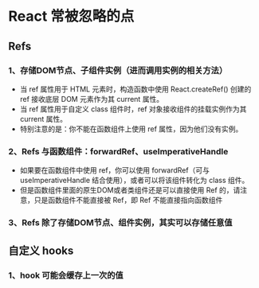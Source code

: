 # React 常被忽略的点

## Refs

### 1、存储DOM节点、子组件实例（进而调用实例的相关方法）

* 当 ref 属性用于 HTML 元素时，构造函数中使用 React.createRef() 创建的 ref 接收底层 DOM 元素作为其 current 属性。
* 当 ref 属性用于自定义 class 组件时，ref 对象接收组件的挂载实例作为其 current 属性。
* 特别注意的是：你不能在函数组件上使用 ref 属性，因为他们没有实例。

### 2、Refs 与函数组件：forwardRef、useImperativeHandle

* 如果要在函数组件中使用 ref，你可以使用 forwardRef（可与 useImperativeHandle 结合使用），或者可以将该组件转化为 class 组件。
* 但是函数组件里面的原生DOM或者类组件还是可以直接使用 Ref 的，请注意，只是函数组件不能直接被 Ref，即 Ref 不能直接指向函数组件

### 3、Refs 除了存储DOM节点、组件实例，其实可以存储任意值

## 自定义 hooks

### 1、hook 可能会缓存上一次的值
